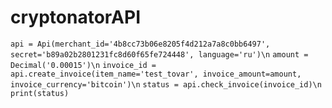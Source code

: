 # cryptonatorAPI

`api = Api(merchant_id='4b8cc73b06e8205f4d212a7a8c0bb6497', secret='b89a02b2801231fc8d60f65fe724448', language='ru')\n`
`amount = Decimal('0.00015')\n`
`invoice_id = api.create_invoice(item_name='test_tovar', invoice_amount=amount, invoice_currency='bitcoin')\n`
`status = api.check_invoice(invoice_id)\n`
`print(status)`
